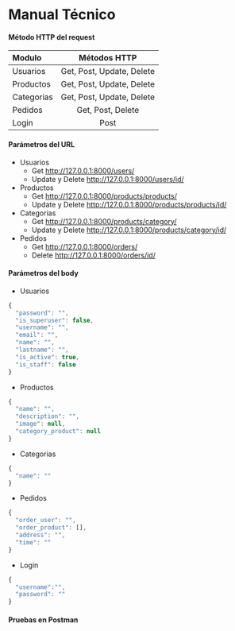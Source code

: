 # Manual Técnico

#### Método HTTP del request

| Modulo  | Métodos HTTP  |
| :------------ |:---------------:|
| Usuarios   |  Get, Post, Update, Delete|
| Productos    | Get, Post, Update, Delete        |
| Categorias |  Get, Post, Update, Delete       |
|Pedidos | Get, Post, Delete|
|Login| Post|


#### Parámetros del URL
- Usuarios
	- Get
	http://127.0.0.1:8000/users/
	- Update y Delete
	http://127.0.0.1:8000/users/id/
- Productos
	- Get 
	http://127.0.0.1:8000/products/products/
	- Update y Delete
	http://127.0.0.1:8000/products/products/id/
- Categorias
	- Get
	http://127.0.0.1:8000/products/category/
	- Update y Delete
	http://127.0.0.1:8000/products/category/id/
- Pedidos
	- Get
	http://127.0.0.1:8000/orders/
	- Delete
	http://127.0.0.1:8000/orders/id/

#### Parámetros del body
- Usuarios
```javascript
{
  "password": "",
  "is_superuser": false,
  "username": "",
  "email": "",
  "name": "",
  "lastname": "",
  "is_active": true,
  "is_staff": false
}
```
- Productos
```javascript
{
  "name": "",
  "description": "",
  "image": null,
  "category_product": null
}
```
- Categorias
```javascript
{
  "name": ""
}
```
- Pedidos
```javascript
{
  "order_user": "",
  "order_product": [],
  "address": "",
  "time": ""
}
```
- Login
```javascript
{
  "username":"",
  "password": ""
}
```

#### Pruebas en Postman
